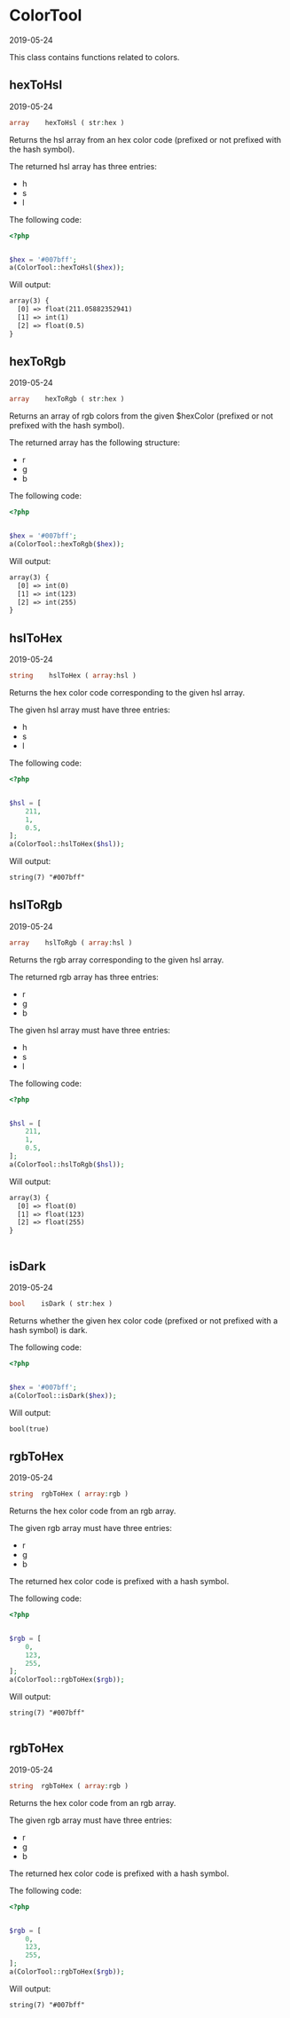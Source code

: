 ColorTool
=====================
2019-05-24



This class contains functions related to colors.



hexToHsl
-----------
2019-05-24


```php
array    hexToHsl ( str:hex )
```

Returns the hsl array from an hex color code (prefixed or not prefixed with the hash symbol).

The returned hsl array has three entries:

- h
- s
- l


The following code:

```php
<?php


$hex = '#007bff';
a(ColorTool::hexToHsl($hex));

```

Will output:

```html
array(3) {
  [0] => float(211.05882352941)
  [1] => int(1)
  [2] => float(0.5)
}

```




hexToRgb
-----------
2019-05-24


```php
array    hexToRgb ( str:hex )
```

Returns an array of rgb colors from the given $hexColor (prefixed or not prefixed with the hash symbol).

The returned array has the following structure:

- r
- g
- b


The following code:

```php
<?php


$hex = '#007bff';
a(ColorTool::hexToRgb($hex));

```

Will output:

```html
array(3) {
  [0] => int(0)
  [1] => int(123)
  [2] => int(255)
}


```





hslToHex
-----------
2019-05-24


```php
string    hslToHex ( array:hsl )
```

Returns the hex color code corresponding to the given hsl array.

The given hsl array must have three entries:

- h
- s
- l


The following code:

```php
<?php


$hsl = [
    211,
    1,
    0.5,
];
a(ColorTool::hslToHex($hsl));

```

Will output:

```html
string(7) "#007bff"


```




hslToRgb
-----------
2019-05-24


```php
array    hslToRgb ( array:hsl )
```

Returns the rgb array corresponding to the given hsl array.

The returned rgb array has three entries:

- r
- g
- b

The given hsl array must have three entries:

- h
- s
- l

The following code:

```php
<?php


$hsl = [
    211,
    1,
    0.5,
];
a(ColorTool::hslToRgb($hsl));

```

Will output:

```html
array(3) {
  [0] => float(0)
  [1] => float(123)
  [2] => float(255)
}



```




isDark
-----------
2019-05-24


```php
bool    isDark ( str:hex )
```

Returns whether the given hex color code (prefixed or not prefixed with a hash symbol) is dark.

The following code:

```php
<?php


$hex = '#007bff';
a(ColorTool::isDark($hex));

```

Will output:

```html
bool(true)


```




rgbToHex
-----------
2019-05-24


```php
string  rgbToHex ( array:rgb )
```

Returns the hex color code from an rgb array.

The given rgb array must have three entries:

- r 
- g 
- b 

The returned hex color code is prefixed with a hash symbol.


The following code:

```php
<?php


$rgb = [
    0,
    123,
    255,
];
a(ColorTool::rgbToHex($rgb));

```

Will output:

```html
string(7) "#007bff"



```




rgbToHex
-----------
2019-05-24


```php
string  rgbToHex ( array:rgb )
```

Returns the hex color code from an rgb array.

The given rgb array must have three entries:

- r 
- g 
- b 

The returned hex color code is prefixed with a hash symbol.


The following code:

```php
<?php


$rgb = [
    0,
    123,
    255,
];
a(ColorTool::rgbToHex($rgb));

```

Will output:

```html
string(7) "#007bff"



```



